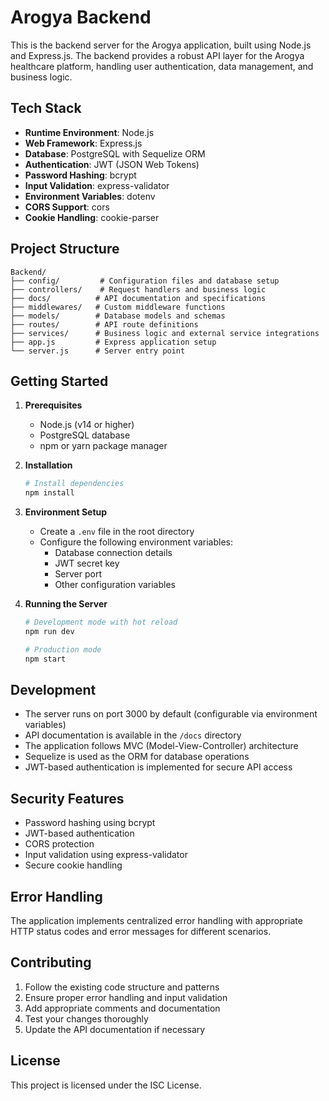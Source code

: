 # Arogya Backend

This is the backend server for the Arogya application, built using Node.js and Express.js. The backend provides a robust API layer for the Arogya healthcare platform, handling user authentication, data management, and business logic.

## Tech Stack

- **Runtime Environment**: Node.js
- **Web Framework**: Express.js
- **Database**: PostgreSQL with Sequelize ORM
- **Authentication**: JWT (JSON Web Tokens)
- **Password Hashing**: bcrypt
- **Input Validation**: express-validator
- **Environment Variables**: dotenv
- **CORS Support**: cors
- **Cookie Handling**: cookie-parser

## Project Structure

```
Backend/
├── config/         # Configuration files and database setup
├── controllers/    # Request handlers and business logic
├── docs/          # API documentation and specifications
├── middlewares/   # Custom middleware functions
├── models/        # Database models and schemas
├── routes/        # API route definitions
├── services/      # Business logic and external service integrations
├── app.js         # Express application setup
└── server.js      # Server entry point
```

## Getting Started

1. **Prerequisites**
   - Node.js (v14 or higher)
   - PostgreSQL database
   - npm or yarn package manager

2. **Installation**
   ```bash
   # Install dependencies
   npm install
   ```

3. **Environment Setup**
   - Create a `.env` file in the root directory
   - Configure the following environment variables:
     - Database connection details
     - JWT secret key
     - Server port
     - Other configuration variables

4. **Running the Server**
   ```bash
   # Development mode with hot reload
   npm run dev

   # Production mode
   npm start
   ```

## Development

- The server runs on port 3000 by default (configurable via environment variables)
- API documentation is available in the `/docs` directory
- The application follows MVC (Model-View-Controller) architecture
- Sequelize is used as the ORM for database operations
- JWT-based authentication is implemented for secure API access

## Security Features

- Password hashing using bcrypt
- JWT-based authentication
- CORS protection
- Input validation using express-validator
- Secure cookie handling

## Error Handling

The application implements centralized error handling with appropriate HTTP status codes and error messages for different scenarios.

## Contributing

1. Follow the existing code structure and patterns
2. Ensure proper error handling and input validation
3. Add appropriate comments and documentation
4. Test your changes thoroughly
5. Update the API documentation if necessary

## License

This project is licensed under the ISC License. 
